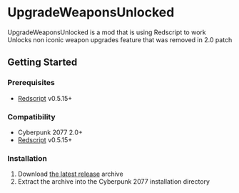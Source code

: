 # UpgradeWeaponsUnlocked

UpgradeWeaponsUnlocked is a mod that is using Redscript to work<br>
Unlocks non iconic weapon upgrades feature that was removed in 2.0 patch

## Getting Started

### Prerequisites

- [Redscript](https://github.com/jac3km4/redscript) v0.5.15+

### Compatibility

- Cyberpunk 2077 2.0+
- [Redscript](https://github.com/jac3km4/redscript) v0.5.15+

### Installation

1. Download [the latest release](https://github.com/ddzirt/Cyberpunk2077Mods/releases/) archive
2. Extract the archive into the Cyberpunk 2077 installation directory
